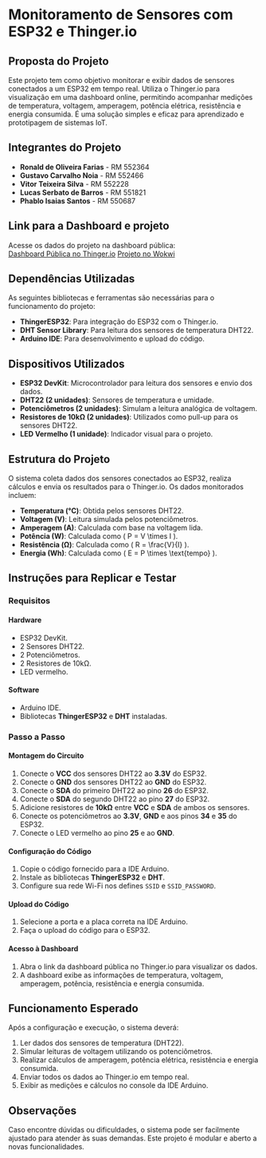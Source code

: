 # Monitoramento de Sensores com ESP32 e Thinger.io

## Proposta do Projeto
Este projeto tem como objetivo monitorar e exibir dados de sensores conectados a um ESP32 em tempo real. Utiliza o Thinger.io para visualização em uma dashboard online, permitindo acompanhar medições de temperatura, voltagem, amperagem, potência elétrica, resistência e energia consumida. É uma solução simples e eficaz para aprendizado e prototipagem de sistemas IoT.

## Integrantes do Projeto
- **Ronald de Oliveira Farias** - RM 552364  
- **Gustavo Carvalho Noia** - RM 552466  
- **Vitor Teixeira Silva** - RM 552228  
- **Lucas Serbato de Barros** - RM 551821  
- **Phablo Isaias Santos** - RM 550687  

## Link para a Dashboard e projeto 
Acesse os dados do projeto na dashboard pública:  
[Dashboard Pública no Thinger.io](https://console.thinger.io/dashboards/Dispositivo1?authorization=eyJhbGciOiJIUzI1NiIsInR5cCI6IkpXVCJ9.eyJqdGkiOiJEYXNoYm9hcmRfRGlzcG9zaXRpdm8xIiwic3ZyIjoidXMtZWFzdC5hd3MudGhpbmdlci5pbyIsInVzciI6InNlcmJhdG8ifQ.tiw8-6c05XTsL8r6S_v1ruGC4H2W6bUfaaM7FffeCzc)
[Projeto no Wokwi](https://wokwi.com/projects/415028598213747713)

## Dependências Utilizadas
As seguintes bibliotecas e ferramentas são necessárias para o funcionamento do projeto:

- **ThingerESP32**: Para integração do ESP32 com o Thinger.io.
- **DHT Sensor Library**: Para leitura dos sensores de temperatura DHT22.
- **Arduino IDE**: Para desenvolvimento e upload do código.

## Dispositivos Utilizados
- **ESP32 DevKit**: Microcontrolador para leitura dos sensores e envio dos dados.
- **DHT22 (2 unidades)**: Sensores de temperatura e umidade.
- **Potenciômetros (2 unidades)**: Simulam a leitura analógica de voltagem.
- **Resistores de 10kΩ (2 unidades)**: Utilizados como pull-up para os sensores DHT22.
- **LED Vermelho (1 unidade)**: Indicador visual para o projeto.

## Estrutura do Projeto
O sistema coleta dados dos sensores conectados ao ESP32, realiza cálculos e envia os resultados para o Thinger.io. Os dados monitorados incluem:

- **Temperatura (°C)**: Obtida pelos sensores DHT22.
- **Voltagem (V)**: Leitura simulada pelos potenciômetros.
- **Amperagem (A)**: Calculada com base na voltagem lida.
- **Potência (W)**: Calculada como \( P = V \times I \).
- **Resistência (Ω)**: Calculada como \( R = \frac{V}{I} \).
- **Energia (Wh)**: Calculada como \( E = P \times \text{tempo} \).

## Instruções para Replicar e Testar

### Requisitos

#### Hardware
- ESP32 DevKit.
- 2 Sensores DHT22.
- 2 Potenciômetros.
- 2 Resistores de 10kΩ.
- LED vermelho.

#### Software
- Arduino IDE.
- Bibliotecas **ThingerESP32** e **DHT** instaladas.

### Passo a Passo

#### Montagem do Circuito
1. Conecte o **VCC** dos sensores DHT22 ao **3.3V** do ESP32.
2. Conecte o **GND** dos sensores DHT22 ao **GND** do ESP32.
3. Conecte o **SDA** do primeiro DHT22 ao pino **26** do ESP32.
4. Conecte o **SDA** do segundo DHT22 ao pino **27** do ESP32.
5. Adicione resistores de **10kΩ** entre **VCC** e **SDA** de ambos os sensores.
6. Conecte os potenciômetros ao **3.3V**, **GND** e aos pinos **34** e **35** do ESP32.
7. Conecte o LED vermelho ao pino **25** e ao **GND**.

#### Configuração do Código
1. Copie o código fornecido para a IDE Arduino.
2. Instale as bibliotecas **ThingerESP32** e **DHT**.
3. Configure sua rede Wi-Fi nos defines `SSID` e `SSID_PASSWORD`.

#### Upload do Código
1. Selecione a porta e a placa correta na IDE Arduino.
2. Faça o upload do código para o ESP32.

#### Acesso à Dashboard
1. Abra o link da dashboard pública no Thinger.io para visualizar os dados.
2. A dashboard exibe as informações de temperatura, voltagem, amperagem, potência, resistência e energia consumida.

## Funcionamento Esperado
Após a configuração e execução, o sistema deverá:
1. Ler dados dos sensores de temperatura (DHT22).
2. Simular leituras de voltagem utilizando os potenciômetros.
3. Realizar cálculos de amperagem, potência elétrica, resistência e energia consumida.
4. Enviar todos os dados ao Thinger.io em tempo real.
5. Exibir as medições e cálculos no console da IDE Arduino.

## Observações
Caso encontre dúvidas ou dificuldades, o sistema pode ser facilmente ajustado para atender às suas demandas. Este projeto é modular e aberto a novas funcionalidades.
